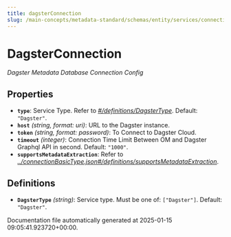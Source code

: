 ```yaml
---
title: dagsterConnection
slug: /main-concepts/metadata-standard/schemas/entity/services/connections/pipeline/dagsterconnection
---
```


# DagsterConnection

*Dagster Metadata Database Connection Config*

## Properties

- **`type`**: Service Type. Refer to *[#/definitions/DagsterType](#definitions/DagsterType)*. Default: `"Dagster"`.
- **`host`** *(string, format: uri)*: URL to the Dagster instance.
- **`token`** *(string, format: password)*: To Connect to Dagster Cloud.
- **`timeout`** *(integer)*: Connection Time Limit Between OM and Dagster Graphql API in second. Default: `"1000"`.
- **`supportsMetadataExtraction`**: Refer to *[../connectionBasicType.json#/definitions/supportsMetadataExtraction](#/connectionBasicType.json#/definitions/supportsMetadataExtraction)*.
## Definitions

- **`DagsterType`** *(string)*: Service type. Must be one of: `["Dagster"]`. Default: `"Dagster"`.


Documentation file automatically generated at 2025-01-15 09:05:41.923720+00:00.
